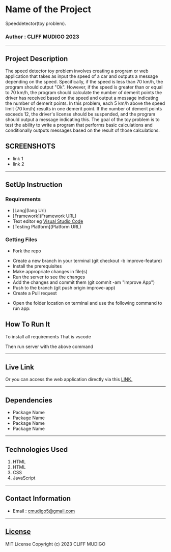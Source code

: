 # Name of the Project
Speeddetector(toy problem).
### Author : CLIFF MUDIGO 2023
****
## Project Description
The speed detector toy problem involves creating a program or web application that takes as input the speed of a car and outputs a message depending on the speed. Specifically, if the speed is less than 70 km/h, the program should output "Ok". However, if the speed is greater than or equal to 70 km/h, the program should calculate the number of demerit points the driver has received based on the speed and output a message indicating the number of demerit points. In this problem, each 5 km/h above the speed limit (70 km/h) results in one demerit point. If the number of demerit points exceeds 12, the driver's license should be suspended, and the program should output a message indicating this. The goal of the toy problem is to test the ability to write a program that performs basic calculations and conditionally outputs messages based on the result of those calculations.

## SCREENSHOTS
- link 1
- link 2


********
## SetUp Instruction
### Requirements
* [Lang](lang Url)
* [Framework](Framework URL)
* Text editor eg [Visual Studio Code](https://code.visualstudio.com/download)
* [Testing Platform](Platform URL)


### Getting Files
* Fork the repo
- Create a new branch in your terminal (git checkout -b improve-feature)
- Install the prerequisites
- Make appropriate changes in file(s)
- Run the server to see the changes
- Add the changes and commit them (git commit -am "Improve App")
- Push to the branch (git push origin improve-app)
- Create a Pull request
* Open the folder location on terminal and use the following command to run app:

## How To Run It

To install all requirements That is vscode


Then run server with the above command
*****
## Live Link
Or you can access the web application directly via this [LINK.](Speed-Detector-Toy-Problem-)
*****
## Dependencies
- Package Name
- Package Name
- Package Name
- Package Name
*****
## Technologies Used
1. HTML
2. HTML
3. CSS
4. JavaScript
*****
## Contact Information
* Email : cmudigo5@gmail.com
*****
## [License](LICENSE)
MIT License
Copyright (c) 2023 CLIFF MUDIGO